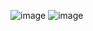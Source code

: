 ![image](https://user-images.githubusercontent.com/36649115/41197696-b83d62b8-6c1b-11e8-8494-1fddf0e98f42.png)
![image](https://user-images.githubusercontent.com/36649115/41197698-cda59cb0-6c1b-11e8-82b7-0f4695b6c2bb.png)

